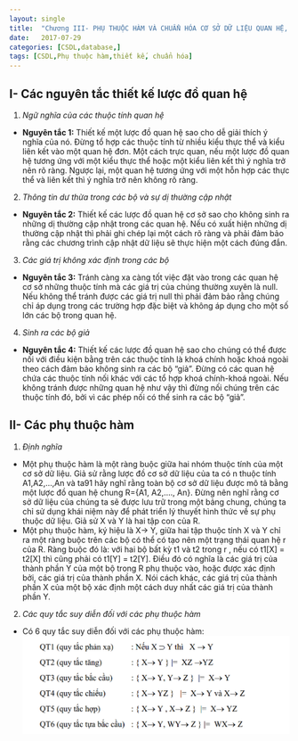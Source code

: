 ```yaml
---
layout: single
title:  "Chương III- PHỤ THUỘC HÀM VÀ CHUẨN HÓA CƠ SỞ DỮ LIỆU QUAN HỆ, CÁC THUẬT TOÁN THIẾT KẾ CƠ SỞ DỮ LIỆU QUAN HỆ"
date:   2017-07-29
categories: [CSDL,database,]
tags: [CSDL,Phụ thuộc hàm,thiết kế, chuẩn hóa]
---
```

## I- Các nguyên tắc thiết kế lược đồ quan hệ

1. _Ngữ nghĩa của các thuộc tính quan hệ_
* **Nguyên tắc 1:** Thiết kế một lược đồ quan hệ sao cho dễ giải thích ý nghĩa của nó. Đừng tổ hợp các thuộc tính từ nhiều kiểu thực thể và kiểu liên kết vào một quan hệ đơn. Một cách trực quan, nếu một lược đồ quan hệ tương ứng với một kiểu thực thể hoặc một kiểu liên kết thì ý nghĩa trở nên rõ ràng. Ngược lại, một quan hệ tương ứng với một hỗn hợp các thực thể và liên kết thì ý nghĩa trở nên không rõ ràng.
2. _Thông tin dư thừa trong các bộ và sự dị thường cập nhật_
* **Nguyên tắc 2:** Thiết kế các lược đồ quan hệ cơ sở sao cho không sinh ra những dị thường cập nhật trong các quan hệ. Nếu có xuất hiện những dị thường cập nhật thì phải ghi chép lại một cách rõ ràng và phải đảm bảo rằng các chương trình cập nhật dữ liệu sẽ thực hiện một cách đúng đắn.
3. _Các giá trị không xác định trong các bộ_
* **Nguyên tắc 3:** Tránh càng xa càng tốt việc đặt vào trong các quan hệ cơ sở những thuộc tính mà các giá trị của chúng thường xuyên là null. Nếu không thể tránh được các giá trị null thì phải đảm bảo rằng chúng chỉ áp dụng trong các trường hợp đặc biệt và không áp dụng cho một số lớn các bộ trong quan hệ.
4. _Sinh ra các bộ giả_
* **Nguyên tắc 4:** Thiết kế các lược đồ quan hệ sao cho chúng có thể được nối với điều kiện bằng trên các thuộc tính là khoá chính hoặc khoá ngoài theo cách đảm bảo không sinh ra các bộ “giả”. Đừng có các quan hệ chứa các thuộc tính nối khác với các tổ hợp khoá chính-khoá ngoài. Nếu không tránh được những quan hệ như vậy thì đừng nối chúng trên các thuộc tính đó, bởi vì các phép nối có thể sinh ra các bộ “giả”.

## II- Các phụ thuộc hàm

1. _Định nghĩa_
* Một phụ thuộc hàm là một ràng buộc giữa hai nhóm thuộc tính của một cơ sở dữ liệu. Giả sử rằng lược đồ cơ sở dữ liệu của ta có n thuộc tính A1,A2,…,An và ta91 hãy nghĩ rằng toàn bộ cơ sở dữ liệu được mô tả bằng một lược đồ quan hệ chung R={A1, A2,…., An}. Đừng nên nghĩ rằng cơ sở dữ liệu của chúng ta sẽ được lưu trữ trong một bảng chung, chúng ta chỉ sử dụng khái niệm này để phát triển lý thuyết hình thức về sự phụ thuộc dữ liệu. Giả sử X và Y là hai tập con của R.
* Một phụ thuộc hàm, ký hiệu là X→ Y, giữa hai tập thuộc tính X và Y chỉ ra một ràng buộc trên các bộ có thể có tạo nên một trạng thái quan hệ r của R. Ràng buộc đó là: với hai bộ bất kỳ t1 và t2 trong r , nếu có t1[X] = t2[X] thì cũng phải có t1[Y] = t2[Y]. Điều đó có nghĩa là các giá trị của thành phần Y của một bộ trong R phụ thuộc vào, hoặc được xác định bởi, các giá trị của thành phần X. Nói cách khác, các giá trị của thành phần X của một bộ xác định một cách duy nhất các giá trị của thành phần Y.
2. _Các quy tắc suy diễn đối với các phụ thuộc hàm_
* Có 6 quy tắc suy diễn đối với các phụ thuộc hàm:
![Hình 1](\assets\img\csdl\sauQuyTac.png)
